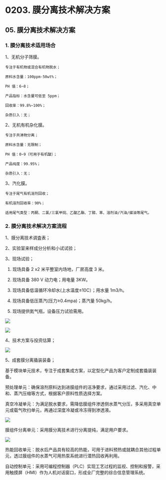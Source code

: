 # 0203. 膜分离技术解决方案

## 05. 膜分离技术解决方案

### 1. 膜分离技术适用场合

1、无机分子筛膜。

```
专注于有机物或混合有机物脱水；

原料水含量：100ppm-50wt%；

PH 值：6~8；

产品指标：水含量可低至 5ppm；

回收率：99.8%~100%；

杂质引入：无；
```

2、无机有机杂化膜。

```
专注于共沸物分离；

原料水含量：无限制；

PH 值：0~9（可用于有机酸）；

产品纯度：99.95%；

杂质引入：无；
```

3、汽化膜。

```
专注于尾气有机溶剂回收；

有机溶剂回收率：90%；

适用尾气类型：丙酮、二氯/三氯甲烷、乙酸乙酯、丁醇、苯、溶剂油/汽油/媒油等尾气。
```

### 2. 膜分离技术解决方案流程

1、膜分离技术调査表；

2、实验室来样成分分析和小试试验；

3、现场试验；

1. 现场具备 2 x2 米平整室内场地，厂房高度 3 米。

2. 现场具备 380 V 动力电；用电量 3KW。

3. 现场具备低温循环冷却水(上水温度≤10C）；用水量 1m3/h。

4. 现场具备低压蒸汽(压力≥0.4mpa)；蒸汽量 50kg/h。

5. 现场提供氮气瓶，设备压力试验需用。

![](https://raw.githubusercontent.com/dalong0514/selfstudy/master/图片链接/化工设计/2019066.PNG)

![](https://raw.githubusercontent.com/dalong0514/selfstudy/master/图片链接/化工设计/2019067.PNG)

4、技术方案与投资估算；

![](https://raw.githubusercontent.com/dalong0514/selfstudy/master/图片链接/化工设计/2019068.PNG)

5、成套膜分离撬装装备；

基于模块单元技术，专注于成套集成方案，以定型化产品为客户定制成套撬装装备。

预处理单元：确保溶剂原料达到进膜组件的洁净要求，通过采用过滤、汽化、中和、蒸汽压缩等方式，根据客户原料性质选择方案。

真空冷凝单元：为满足脱水要求，需降低膜组件渗透侧水蒸气分压，多采用真空单元或载气吹扫单元，再通过深度冷凝或冷冻得到渗透液。

![](https://raw.githubusercontent.com/dalong0514/selfstudy/master/图片链接/化工设计/2019069.PNG)

膜组件分离单元：采用膜分离技术进行分离提纯，满足用户要求。

![](https://raw.githubusercontent.com/dalong0514/selfstudy/master/图片链接/化工设计/2019070.PNG)

热能回收单元：脱水后产品具有较高的热能，可用于进料预热或就耦合其他过程单元，透过膜组件的水蒸气可用热泵系统进行潜热回收再利用。

自动控制单元：采用可编程控制器（PLC）实现工艺过程的监视、控制和报警，采用触摸屏（HMI）作为人机对话窗口，形成全厂完整的综合信息管理系统。







